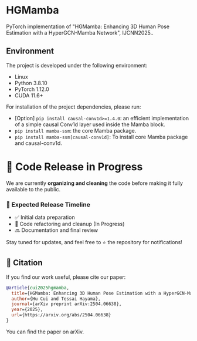 # HGMamba
PyTorch implementation of "HGMamba: Enhancing 3D Human Pose Estimation with a HyperGCN-Mamba Network", IJCNN2025..

## Environment
The project is developed under the following environment:
- Linux
- Python 3.8.10
- PyTorch 1.12.0
- CUDA 11.6+

For installation of the project dependencies, please run:

- [Option] `pip install causal-conv1d>=1.4.0`: an efficient implementation of a simple causal Conv1d layer used inside the Mamba block.
- `pip install mamba-ssm`: the core Mamba package.
-  `pip install mamba-ssm[causal-conv1d]`: To install core Mamba package and causal-conv1d.




# 🔧 Code Release in Progress  

We are currently **organizing and cleaning** the code before making it fully available to the public.  

### 📅 Expected Release Timeline  
- ✅ Initial data preparation  
- 🔄 Code refactoring and cleanup (In Progress)  
- 🔜 Documentation and final review  

Stay tuned for updates, and feel free to ⭐ the repository for notifications!  


## 📄 Citation
If you find our work useful, please cite our paper:

```bibtex
@article{cui2025hgmamba,
  title={HGMamba: Enhancing 3D Human Pose Estimation with a HyperGCN-Mamba Network},
  author={Hu Cui and Tessai Hayama},
  journal={arXiv preprint arXiv:2504.06638},
  year={2025},
  url={https://arxiv.org/abs/2504.06638}
}
```
You can find the paper on arXiv.
